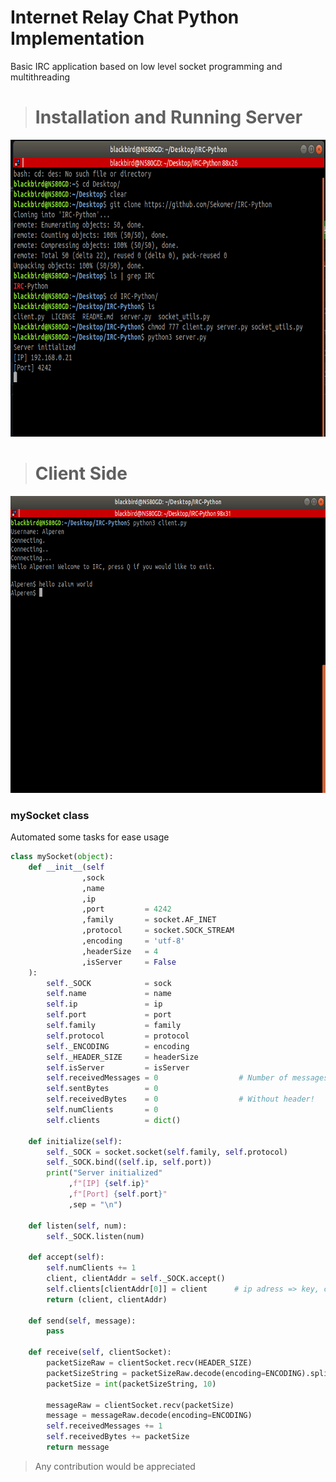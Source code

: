 # Internet Relay Chat Python Implementation 


Basic IRC application based on low level socket programming and multithreading  
  
  
> # Installation and Running Server
<img src="./img/0.png" width="700" height="475" />

># Client Side  
<img src="./img/2.png" width="700" height="475" />


### mySocket class
Automated some tasks for ease usage
```python
class mySocket(object):
    def __init__(self 
                ,sock
                ,name 
                ,ip
                ,port         = 4242
                ,family       = socket.AF_INET
                ,protocol     = socket.SOCK_STREAM
                ,encoding     = 'utf-8'
                ,headerSize   = 4 
                ,isServer     = False
    ):                         
        self._SOCK            = sock
        self.name             = name
        self.ip               = ip 
        self.port             = port
        self.family           = family
        self.protocol         = protocol
        self._ENCODING        = encoding
        self._HEADER_SIZE     = headerSize
        self.isServer         = isServer
        self.receivedMessages = 0                  # Number of messages
        self.sentBytes        = 0
        self.receivedBytes    = 0                  # Without header!
        self.numClients       = 0
        self.clients          = dict()

    def initialize(self):
        self._SOCK = socket.socket(self.family, self.protocol)
        self._SOCK.bind((self.ip, self.port))
        print("Server initialized"
             ,f"[IP] {self.ip}"
             ,f"[Port] {self.port}"
             ,sep = "\n")
        
    def listen(self, num):    
        self._SOCK.listen(num)

    def accept(self):
        self.numClients += 1
        client, clientAddr = self._SOCK.accept()
        self.clients[clientAddr[0]] = client      # ip adress => key, client socket => value
        return (client, clientAddr)

    def send(self, message):
        pass
    
    def receive(self, clientSocket):
        packetSizeRaw = clientSocket.recv(HEADER_SIZE)
        packetSizeString = packetSizeRaw.decode(encoding=ENCODING).split()[0]
        packetSize = int(packetSizeString, 10)
        
        messageRaw = clientSocket.recv(packetSize)
        message = messageRaw.decode(encoding=ENCODING)
        self.receivedMessages += 1
        self.receivedBytes += packetSize
        return message
```



> Any contribution would be appreciated

